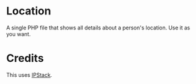 # Location
A single PHP file that shows all details about a person's location. Use it as you want.

# Credits
This uses [IPStack](https://github.com/sudiptpa/ipstack).
